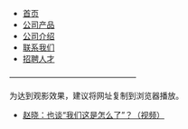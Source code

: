 
<html>
	<head>
		<meta charset="utf-8" />
		<title>导航制作</title>
		<link rel="stylesheet" href="css/style.css">
		<link rel="stylesheet" href="css/public.css">
	</head>
	<body>
		<!-- 导航 -->
		<nav class="pageNav">
			<ul class="list">
				<li><a href="#" target="_blank"><span>首页</span></a></li>
				<li><a href="#" target="_blank"><span>公司产品</span></a></li>
				<li><a href="#" target="_blank"><span>公司介绍</span></a></li>
				<li><a href="#" target="_blank"><span>联系我们</span></a></li>
				<li><a href="#" target="_blank"><span>招聘人才</span></a></li>
			</ul>
		</nav>
		<!-- 导航 end -->
	</body>

————————————————








为达到观影效果，建议将网址复制到浏览器播放。

* [赵晓：也谈“我们这是怎么了”？（视频）](https://www.asuswebstorage.com/navigate/a/#/s/71721D65E7DE445285291D7CD232F923Y)
